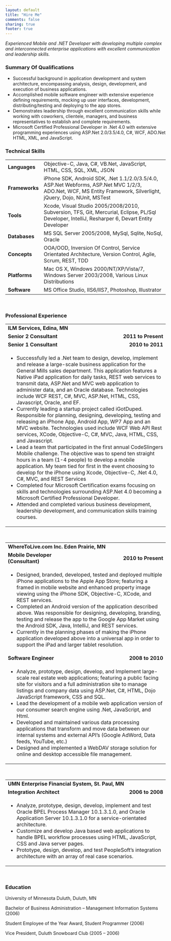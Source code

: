 ```yaml
---
layout: default
title: "Hire Me"
comments: false
sharing: true
footer: true
---
```


*Experienced Mobile and .NET Developer with developing multiple complex and interconnected enterprise applications with excellent communication and leadership skills.*

### Summary Of Qualifications
- Successful background in application development and system architecture, encompassing analysis, design, development, and execution of business applications.
- Accomplished mobile software engineer with extensive experience defining requirements, mocking up user interfaces, development, distributing/testing and deploying to the app stores.
- Demonstrates leadership through excellent communication skills while working with coworkers, clientele, managers, and business representatives to establish and complete requirements.
- Microsoft Certified Professional Developer in .Net 4.0 with extensive programming experiences using ASP.Net 2.0/3.5/4.0, C#, WCF, ADO.Net HTML, XML, and JavaScript.

### Technical Skills

<table cellpadding="0" cellspacing="0" border="0" class="top">
	<tr>
		<td width="15%"><strong>Languages</strong></td>
		<td width="85%">Objective-C, Java, C#, VB.Net, JavaScript, HTML, CSS, SQL, XML, JSON</td>
	</tr>
	<tr>
		<td><strong>Frameworks</strong></td>
		<td>iPhone SDK, Android SDK, .Net 1.1/2.0/3.5/4.0, ASP.Net Webforms, ASP.Net MVC 1/2/3, ADO.Net, WCF, MS Entity Framework, Silverlight, jQuery, Dojo, NUnit, MSTest</td>
	</tr>
	<tr>
		<td><strong>Tools</strong></td>
		<td>Xcode, Visual Studio 2005/2008/2010, Subversion, TFS, Git, Mercurial, Eclipse, PL/Sql Developer, IntelliJ, Resharper 6, Devart Entity Developer</td>
	</tr>
	<tr>
		<td><strong>Databases</strong></td>
		<td>MS SQL Server 2005/2008, MySql, Sqlite, NoSql, Oracle</td>
	</tr>
	<tr>
		<td><strong>Concepts</strong></td>
		<td>OOA/OOD, Inversion Of Control, Service Orientated Architecture, Version Control, Agile, Scrum, REST, TDD</td>
	</tr>
	<tr>
		<td><strong>Platforms</strong></td>
		<td>Mac OS X, Windows 2000/NT/XP/Vista/7, Windows Server 2003/2008, Various Linux Distributions</td>
	</tr>
	<tr>
		<td><strong>Software</strong></td>
		<td>MS Office Studio, IIS6/IIS7, Photoshop, Illustrator</td>
	</tr>
</table>
<br />

### Professional Experience

<table cellpadding="0" cellspacing="0" border="0" class="top">
	<tr>
		<td colspan="2"><strong>ILM Services, Edina, MN</strong></td>
	</tr>
	<tr>
		<td width="50%"><strong>Senior 2 Consultant</strong></td>
		<td width="50%" style="text-align:right;"><strong>2011 to Present</strong></td>
	</tr>
	<tr>
		<td width="50%"><strong>Senior 1 Consultant</strong></td>
		<td width="50%" style="text-align:right;"><strong>2010 to 2011</strong></td>
	</tr>
	<tr>
		<td colspan="2">
			<ul>
				<li>Successfully led a .Net team to design, develop, implement and release a large-scale business application for the General Mills sales department. This application features a Native iPad application for daily tasks, REST web services to transmit data, ASP.Net and MVC web application to administer data, and an Oracle database. Technologies include WCF REST, C#, MVC, ASP.Net, HTML, CSS, Javascript, Oracle, and EF.</li>
				<li>Currently leading a startup project called iGotDuped.  Responsible for planning, designing, developing, testing and releasing an iPhone App, Android App, WP7 App and an MVC website. Technologies used include WCF Web API Rest services, XCode, Objective-C, C#, MVC, Java, HTML, CSS, and Javascript.</li>
				<li>Lead a team that participated in the first annual CodeSlingers Mobile challenge. The objective was to spend ten straight hours in a team (1-4 people) to develop a mobile application. My team tied for first in the event choosing to develop for the iPhone using Xcode, Objective-C, .Net 4.0, C#, MVC, and REST Services</li>
				<li>Completed four Microsoft Certification exams focusing on skills and technologies surrounding ASP.Net 4.0 becoming a Microsoft Certified Professional Developer.</li>
				<li>Attended and completed various business development, leadership development, and communication skills training courses.</li>
			</ul>
		</td>
	</tr>
</table>
<br />

<table cellpadding="0" cellspacing="0" border="0" class="top">
	<tr>
		<td colspan="2"><strong>WhereToLive.com Inc. Eden Prairie, MN</strong></td>
	</tr>
	<tr>
		<td width="50%"><strong>Mobile Developer (Consultant)</strong></td>
		<td width="50%" style="text-align:right;"><strong>2010 to Present</strong></td>
	</tr>
	<tr>
		<td colspan="2">
			<ul>
				<li>Designed, branded, developed, tested and deployed multiple iPhone applications to the Apple App Store; featuring a framed in mobile website and enhanced property image viewing using the iPhone SDK, Objective-C, XCode, and REST services.</li>
				<li>Completed an Android version of the application described above.  Was responsible for designing, developing, branding, testing and release the app to the Google App Market using the Android SDK, Java, IntelliJ, and REST services.</li>
				<li>Currently in the planning phases of making the iPhone application developed above into a universal app in order to support the iPad and larger tablet resolution.</li>
			</ul>
		</td>
	</tr>
	<tr>
		<td width="50%"><strong>Software Engineer</strong></td>
		<td width="50%" style="text-align:right;"><strong>2008 to 2010</strong></td>
	</tr>
	<tr>
		<td colspan="2">
			<ul>
				<li>Analyze, prototype, design, develop, and Implement large-scale real estate web applications; featuring a public facing site for visitors and a full administration site to manage listings and company data using ASP.Net, C#, HTML, Dojo JavaScript framework, CSS and SQL.</li>
				<li>Lead the development of a mobile web application version of our consumer search engine using .Net, JavaScript, and Html.</li>
				<li>Developed and maintained various data processing applications that transform and move data between our internal systems and external API’s (Google AdWord, Data feeds, YouTube, etc.)</li>
				<li>Designed and implemented a WebDAV storage solution for online and desktop accessible file management.</li>
			</ul>
		</td>
	</tr>
</table>
<br />

<table cellpadding="0" cellspacing="0" border="0" class="top">
	<tr>
		<td colspan="2"><strong>UMN Enterprise Financial System, St. Paul, MN</strong></td>
	</tr>
	<tr>
		<td width="50%"><strong>Integration Architect</strong></td>
		<td width="50%" style="text-align:right;"><strong>2006 to 2008</strong></td>
	</tr>
	<tr>
		<td colspan="2">
			<ul>
				<li>Analyze, prototype, design, develop, implement and test Oracle BPEL Process Manager 10.1.3.1.0, and Oracle Application Server 10.1.3.1.0 for a service-orientated architecture.</li>
				<li>Customize and develop Java based web applications to handle BPEL workflow processes using HTML, JavaScript, CSS and Java server pages.</li>
				<li>Prototype, design, develop, and test PeopleSoft’s integration architecture with an array of real case scenarios.</li>
			</ul>
		</td>
	</tr>
</table>
<br />

### Education

University of Minnesota Duluth, Duluth, MN

Bachelor of Business Administration – Management Information Systems (2006)

Student Employee of the Year Award, Student Programmer (2006)

Vice President, Duluth Snowboard Club (2005 – 2006)